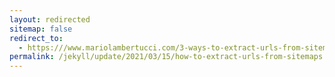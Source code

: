 ```yaml
---
layout: redirected
sitemap: false
redirect_to:
  - https:///www.mariolambertucci.com/3-ways-to-extract-urls-from-sitemaps/
permalink: /jekyll/update/2021/03/15/how-to-extract-urls-from-sitemaps.html
---
```

